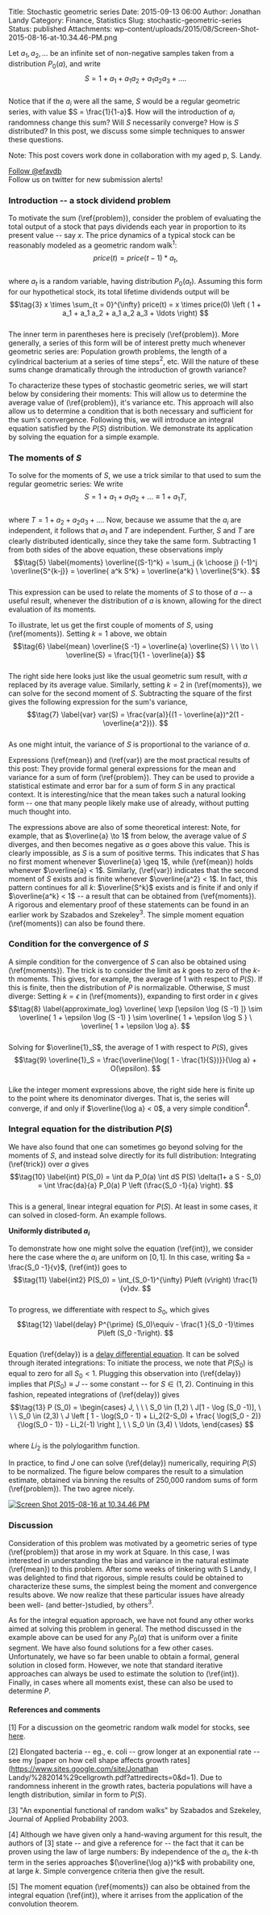 Title: Stochastic geometric series
Date: 2015-09-13 06:00
Author: Jonathan Landy
Category: Finance, Statistics
Slug: stochastic-geometric-series
Status: published
Attachments: wp-content/uploads/2015/08/Screen-Shot-2015-08-16-at-10.34.46-PM.png

Let $a_1, a_2, \ldots$ be an infinite set of non-negative samples taken from a distribution $P_0(a)$, and write  
$$\tag{1} \label{problem}  
S = 1 + a_1 + a_1 a_2 + a_1 a_2 a_3 + \ldots.  
$$  
Notice that if the $a_i$ were all the same, $S$ would be a regular geometric series, with value $S = \frac{1}{1-a}$. How will the introduction of $a_i$ randomness change this sum? Will $S$ necessarily converge? How is $S$ distributed? In this post, we discuss some simple techniques to answer these questions.

Note: This post covers work done in collaboration with my aged p, S. Landy.

  
[Follow @efavdb](http://twitter.com/efavdb)  
Follow us on twitter for new submission alerts!

### Introduction -- a stock dividend problem

To motivate the sum (\ref{problem}), consider the problem of evaluating the total output of a stock that pays dividends each year in proportion to its present value -- say $x %$. The price dynamics of a typical stock can be reasonably modeled as a geometric random walk$^1$:  
$$\label{prod} \tag{2}  
price(t) = price(t-1) * a_t,  
$$  
where $a_t$ is a random variable, having distribution $P_0(a_t)$. Assuming this form for our hypothetical stock, its total lifetime dividends output will be  
$$\tag{3}  
x \times \sum_{t = 0}^{\infty} price(t) = x \times price(0) \left ( 1 + a_1 + a_1 a_2 + a_1 a_2 a_3 + \ldots \right)  
$$  
The inner term in parentheses here is precisely (\ref{problem}). More generally, a series of this form will be of interest pretty much whenever geometric series are: Population growth problems, the length of a cylindrical bacterium at a series of time steps$^2$, etc. Will the nature of these sums change dramatically through the introduction of growth variance?

To characterize these types of stochastic geometric series, we will start below by considering their moments: This will allow us to determine the average value of (\ref{problem}), it's variance etc. This approach will also allow us to determine a condition that is both necessary and sufficient for the sum's convergence. Following this, we will introduce an integral equation satisfied by the $P(S)$ distribution. We demonstrate its application by solving the equation for a simple example.

### The moments of $S$

To solve for the moments of $S$, we use a trick similar to that used to sum the regular geometric series: We write  
$$\tag{4} \label{trick}  
S = 1 + a_1 + a_1 a_2 + \ldots \equiv 1 + a_1 T,  
$$  
where $T = 1 + a_2 + a_2 a_3 + \ldots.$ Now, because we assume that the $a_i$ are independent, it follows that $a_1$ and $T$ are independent. Further, $S$ and $T$ are clearly distributed identically, since they take the same form. Subtracting $1$ from both sides of the above equation, these observations imply  
$$\tag{5} \label{moments}  
\overline{(S-1)^k} = \sum_j {k \choose j} (-1)^j \overline{S^{k-j}} = \overline{ a^k S^k} = \overline{a^k} \ \overline{S^k}.  
$$  
This expression can be used to relate the moments of $S$ to those of $a$ -- a useful result, whenever the distribution of $a$ is known, allowing for the direct evaluation of its moments.

To illustrate, let us get the first couple of moments of $S$, using (\ref{moments}). Setting $k=1$ above, we obtain  
$$\tag{6} \label{mean}  
\overline{S -1} = \overline{a} \overline{S} \ \ \to \ \ \overline{S} = \frac{1}{1 - \overline{a}}  
$$  
The right side here looks just like the usual geometric sum result, with $a$ replaced by its average value. Similarly, setting $k =2$ in (\ref{moments}), we can solve for the second moment of $S$. Subtracting the square of the first gives the following expression for the sum's variance,  
$$\tag{7} \label{var}  
var(S) = \frac{var(a)}{(1 - \overline{a})^2(1 - \overline{a^2})}.  
$$  
As one might intuit, the variance of $S$ is proportional to the variance of $a$.

Expressions (\ref{mean}) and (\ref{var}) are the most practical results of this post: They provide formal general expressions for the mean and variance for a sum of form (\ref{problem}). They can be used to provide a statistical estimate and error bar for a sum of form $S$ in any practical context. It is interesting/nice that the mean takes such a natural looking form -- one that many people likely make use of already, without putting much thought into.

The expressions above are also of some theoretical interest: Note, for example, that as $\overline{a} \to 1$ from below, the average value of $S$ diverges, and then becomes negative as $a$ goes above this value. This is clearly impossible, as $S$ is a sum of positive terms. This indicates that $S$ has no first moment whenever $\overline{a} \geq 1$, while (\ref{mean}) holds whenever $\overline{a} < 1$. Similarly, (\ref{var}) indicates that the second moment of $S$ exists and is finite whenever $\overline{a^2} < 1$. In fact, this pattern continues for all $k$: $\overline{S^k}$ exists and is finite if and only if $\overline{a^k} < 1$ -- a result that can be obtained from (\ref{moments}). A rigorous and elementary proof of these statements can be found in an earlier work by Szabados and Szekeley$^3$. The simple moment equation (\ref{moments}) can also be found there.

### Condition for the convergence of $S$

A simple condition for the convergence of $S$ can also be obtained using (\ref{moments}). The trick is to consider the limit as $k$ goes to zero of the $k$-th moments. This gives, for example, the average of $1$ with respect to $P(S)$. If this is finite, then the distribution of $P$ is normalizable. Otherwise, $S$ must diverge: Setting $k = \epsilon$ in (\ref{moments}), expanding to first order in $\epsilon$ gives  
$$\tag{8} \label{approximate_log}  
\overline{ \exp [\epsilon \log (S -1) ]} \sim \overline{ 1 + \epsilon \log (S -1) } \sim \overline{ 1 + \epsilon \log S } \ \overline{ 1 + \epsilon \log a}.  
$$  
Solving for $\overline{1}_S$, the average of $1$ with respect to $P(S)$, gives  
$$\tag{9}  
\overline{1}_S = \frac{\overline{\log( 1 - \frac{1}{S})}}{\log a} + O(\epsilon).  
$$  
Like the integer moment expressions above, the right side here is finite up to the point where its denominator diverges. That is, the series will converge, if and only if $\overline{\log a} < 0$, a very simple condition$^4$.

### Integral equation for the distribution $P(S)$

We have also found that one can sometimes go beyond solving for the moments of $S$, and instead solve directly for its full distribution: Integrating (\ref{trick}) over $a$ gives  
$$\tag{10} \label{int}  
P(S_0) = \int da P_0(a) \int dS P(S) \delta(1+ a S - S_0) = \int \frac{da}{a} P_0(a) P \left (\frac{S_0 -1}{a} \right).  
$$  
This is a general, linear integral equation for $P(S)$. At least in some cases, it can solved in closed-form. An example follows.

**Uniformly distributed $a_i$**

To demonstrate how one might solve the equation (\ref{int}), we consider here the case where the $a_i$ are uniform on $[0,1]$. In this case, writing $a = \frac{S_0 -1}{v}$, (\ref{int}) goes to  
$$\tag{11} \label{int2}  
P(S_0) = \int_{S_0-1}^{\infty} P\left (v\right) \frac{1}{v}dv.  
$$  
To progress, we differentiate with respect to $S_0$, which gives  
$$\tag{12} \label{delay}  
P^{\prime} (S_0)\equiv - \frac{1 }{S_0 -1}\times P\left (S_0 -1\right).  
$$  
Equation (\ref{delay}) is a [delay differential equation](https://en.wikipedia.org/wiki/Delay_differential_equation). It can be solved through iterated integrations: To initiate the process, we note that $P(S_0)$ is equal to zero for all $S_0< 1$. Plugging this observation into (\ref{delay}) implies that $P(S_0) \equiv J$ -- some constant -- for $S \in (1,2)$. Continuing in this fashion, repeated integrations of (\ref{delay}) gives  
$$\tag{13}  
P (S_0) = \begin{cases}  
J, \ \ \ S_0 \in (1,2) \  
J[1 - \log (S_0 -1)], \ \ \ S_0 \in (2,3) \  
J \left [ 1 - \log(S_0 - 1) + Li_2(2-S_0) + \frac{ \log(S_0 - 2)}{\log(S_0 - 1)} - Li_2(-1) \right ], \ \ S_0 \in (3,4) \  
\ldots,  
\end{cases}  
$$  
where $Li_2$ is the polylogarithm function.  
  
  
In practice, to find $J$ one can solve (\ref{delay}) numerically, requiring $P(S)$ to be normalized. The figure below compares the result to a simulation estimate, obtained via binning the results of 250,000 random sums of form (\ref{problem}). The two agree nicely.

  

[![Screen Shot 2015-08-16 at 10.34.46 PM]({static}/wp-content/uploads/2015/08/Screen-Shot-2015-08-16-at-10.34.46-PM.png)]({static}/wp-content/uploads/2015/08/Screen-Shot-2015-08-16-at-10.34.46-PM.png)

  

### Discussion

Consideration of this problem was motivated by a geometric series of type (\ref{problem}) that arose in my work at Square. In this case, I was interested in understanding the bias and variance in the natural estimate (\ref{mean}) to this problem. After some weeks of tinkering with S Landy, I was delighted to find that rigorous, simple results could be obtained to characterize these sums, the simplest being the moment and convergence results above. We now realize that these particular issues have already been well- (and better-)studied, by others$^3$.

As for the integral equation approach, we have not found any other works aimed at solving this problem in general. The method discussed in the example above can be used for any $P_0(a)$ that is uniform over a finite segment. We have also found solutions for a few other cases. Unfortunately, we have so far been unable to obtain a formal, general solution in closed form. However, we note that standard iterative approaches can always be used to estimate the solution to (\ref{int}). Finally, in cases where all moments exist, these can also be used to determine $P$.

#### References and comments

[1] For a discussion on the geometric random walk model for stocks, see [here](http://people.duke.edu/~rnau/411georw.htm).

[2] Elongated bacteria -- eg., e. coli -- grow longer at an exponential rate -- see my [paper on how cell shape affects growth rates](https://www.sites.google.com/site/Jonathan Landy/%282014%29cellgrowth.pdf?attredirects=0&d=1). Due to randomness inherent in the growth rates, bacteria populations will have a length distribution, similar in form to $P(S)$.

[3] "An exponential functional of random walks" by Szabados and Szekeley, Journal of Applied Probability 2003.

[4] Although we have given only a hand-waving argument for this result, the authors of [3] state -- and give a reference for -- the fact that it can be proven using the law of large numbers: By independence of the $a_i$, the $k$-th term in the series approaches $(\overline{\log a})^k$ with probability one, at large $k$. Simple convergence criteria then give the result.

[5] The moment equation (\ref{moments}) can also be obtained from the integral equation (\ref{int}), where it arrises from the application of the convolution theorem.
